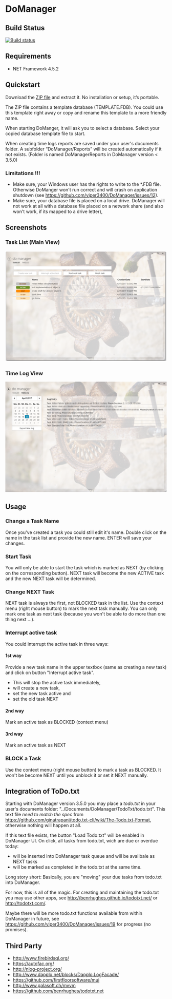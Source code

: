 # DoManager

## Build Status

[![Build status](https://ci.appveyor.com/api/projects/status/1n7pxro8vo9k2l3h?svg=true)](https://ci.appveyor.com/project/viper3400/domanager)

## Requirements

* NET Framework 4.5.2

## Quickstart

Download the [ZIP file](https://github.com/viper3400/DoManager/releases/latest) and extract it. No installation or setup, it’s portable.

The ZIP file contains a template database (TEMPLATE.FDB). You could use this template right away or copy and rename this template to a more friendly name. 

When starting DoManger, it will ask you to select a database. Select your copied database template file to start.

When creating time logs reports are saved under your user's documents folder. A subfolder “DoManager/Reports” will be created automatically if it not exists. (Folder is named DoManagerReports in DoManager version < 3.5.0)

### Limitations !!!

* Make sure, your Windows user has the rights to write to the *.FDB file. Otherwise DoManger won't run correct and will crash on application shutdown (see https://github.com/viper3400/DoManager/issues/12).
* Make sure, your database file is placed on a local drive. DoManager will not work at all with a database file placed on a network share (and also won't work, if its mapped to a drive letter),


## Screenshots

### Task List (Main View)

![alt text](docs/images/MainWindow.png "DoManager Main View")

### Time Log View

![alt text](docs/images/TimeLogView.png "DoManager TimeLog View")

## Usage

### Change a Task Name

Once you've created a task you could still edit it's name. Double click on the name in the task list and provide the new name. ENTER will save your changes.

### Start Task

You will only be able to start the task which is marked as NEXT (by clicking on the corresponding button). NEXT task will become the new ACTIVE task and the new NEXT task will be determined.

### Change NEXT Task

NEXT task is always the first, not BLOCKED task in the list. Use the context menu (right mouse button) to mark the next task manually. You can only mark one task as next task (because you won't be able to do more than one thing next ...).

### Interrupt active task

You could interrupt the active task in three ways:

#### 1st way
Provide a new task name in the upper textbox (same as creating a new task) and click on button "Interrupt active task".
  * This will stop the active task immediately,
  * will create a new task, 
  * set the new task active and 
  * set the old task NEXT

#### 2nd way
Mark an active task as BLOCKED (context menu)

#### 3rd way
Mark an active task as NEXT

### BLOCK a Task

Use the context menu (right mouse button) to mark a task as BLOCKED. It won't be become NEXT until you unblock it or set it NEXT manually.

## Integration of ToDo.txt

Starting with DoManager version 3.5.0 you may place a *todo.txt* in your user's documents folder: "../Documents/DoManager/TodoTxt/todo.txt". This text file *need to match the spec* from https://github.com/ginatrapani/todo.txt-cli/wiki/The-Todo.txt-Format, otherwise nothing will happen at all.

If this text file exists, the button "Load Todo.txt" will be enabled in DoManager UI. On click, all tasks from todo.txt, wich are due or overdue today:
 * will be inserted into DoManager task queue and will be availbale as NEXT tasks
 * will be marked as completed in the todo.txt at the same time.
 
Long story short: Basically, you are "moving" your due tasks from todo.txt into DoManager.

For now, this is all of the magic. For creating and maintaining the todo.txt you may use other apps, see http://benrhughes.github.io/todotxt.net/ or http://todotxt.com/.

Maybe there will be more todo.txt functions available from within DoManager in future, see https://github.com/viper3400/DoManager/issues/19 for progress (no promises).

## Third Party 

* http://www.firebirdsql.org/
* https://autofac.org/
* http://nlog-project.org/
* http://www.dapplo.net/blocks/Dapplo.LogFacade/
* https://github.com/firstfloorsoftware/mui
* http://www.galasoft.ch/mvvm
* https://github.com/benrhughes/todotxt.net

